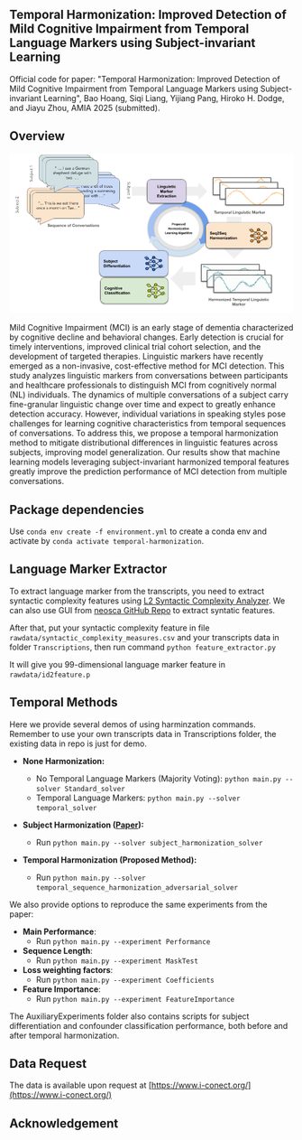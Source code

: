 ## Temporal Harmonization: Improved Detection of Mild Cognitive Impairment from Temporal Language Markers using Subject-invariant Learning
Official code for paper: "Temporal Harmonization: Improved Detection of Mild Cognitive Impairment from Temporal Language Markers using Subject-invariant Learning", Bao Hoang, Siqi Liang, Yijiang Pang, Hiroko H. Dodge, and Jiayu Zhou, AMIA 2025 (submitted).

## Overview 

![](pipeline.png) 

Mild Cognitive Impairment (MCI) is an early stage of dementia characterized by cognitive decline and behavioral changes. Early detection is crucial for timely interventions, improved clinical trial cohort selection, and the development of targeted therapies. Linguistic markers have recently emerged as a non-invasive, cost-effective method for MCI detection. This study analyzes linguistic markers from conversations between participants and healthcare professionals to distinguish MCI from cognitively normal (NL) individuals. The dynamics of multiple conversations of a subject carry fine-granular linguistic change over time and expect to greatly enhance detection accuracy. However, individual variations in speaking styles pose challenges for learning cognitive characteristics from temporal sequences of conversations. To address this, we propose a temporal harmonization method to mitigate distributional differences in linguistic features across subjects, improving model generalization. Our results show that machine learning models leveraging subject-invariant harmonized temporal features greatly improve the prediction performance of MCI detection from multiple conversations.

## Package dependencies
Use `conda env create -f environment.yml` to create a conda env and activate by `conda activate temporal-harmonization`.

## Language Marker Extractor
To extract language marker from the transcripts, you need to extract syntactic complexity features using [L2 Syntactic Complexity Analyzer](https://sites.psu.edu/xxl13/l2sca/). We can also use GUI from [neosca GitHub Repo](https://github.com/tanloong/neosca) to extract syntatic features.

After that, put your syntactic complexity feature in file `rawdata/syntactic_complexity_measures.csv` and your transcripts data in folder `Transcriptions`, then run command ```python feature_extractor.py```

It will give you 99-dimensional language marker feature in `rawdata/id2feature.p`

## Temporal Methods
Here we provide several demos of using harminzation commands. Remember to use your own transcripts data in Transcriptions folder, the existing data in repo is just for demo.

- **None Harmonization:**

    - No Temporal Language Markers (Majority Voting): ```python main.py --solver Standard_solver```
    - Temporal Language Markers: ```python main.py --solver temporal_solver``` 
 
- **Subject Harmonization ([Paper](https://pubmed.ncbi.nlm.nih.gov/38160279/)):**
  
    - Run ```python main.py --solver subject_harmonization_solver```

- **Temporal Harmonization (Proposed Method):**
    - Run ```python main.py --solver temporal_sequence_harmonization_adversarial_solver```

We also provide options to reproduce the same experiments from the paper:
- **Main Performance**:
    - Run ```python main.py --experiment Performance```
- **Sequence Length**:
    - Run ```python main.py --experiment MaskTest```
- **Loss weighting factors**:
    - Run ```python main.py --experiment Coefficients```
- **Feature Importance**:
    - Run ```python main.py --experiment FeatureImportance```
    
The AuxiliaryExperiments folder also contains scripts for subject differentiation and confounder classification performance, both before and after temporal harmonization.

## Data Request
The data is available upon request at [https://www.i-conect.org/](https://www.i-conect.org/)

## Acknowledgement
